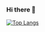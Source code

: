### Hi there 👋

<!--
**Yonghui-Lee/Yonghui-Lee** is a ✨ _special_ ✨ repository because its `README.md` (this file) appears on your GitHub profile.

Here are some ideas to get you started:

- 🔭 I’m currently working on ...
- 🌱 I’m currently learning ...
- 👯 I’m looking to collaborate on ...
- 🤔 I’m looking for help with ...
- 💬 Ask me about ...
- 📫 How to reach me: ...
- 😄 Pronouns: ...
- ⚡ Fun fact: ...
<a href="https://github.com/Yonghui-Lee">
  <img align="center" alt="GitHub Stats" src="https://github-readme-stats.vercel.app/api?username=Yonghui-Lee&show_icons=true&include_all_commits=true" />
</a>
-->


<a href="https://github.com/Yonghui-Lee">
  <img align="center" alt="Top Langs" src="https://github-readme-stats.vercel.app/api/top-langs/?username=Yonghui-Lee&layout=compact" />
</a>
